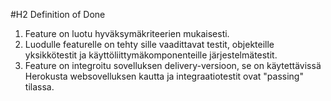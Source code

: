 #H2 Definition of Done 


1. Feature on luotu hyväksymäkriteerien mukaisesti.
2. Luodulle featurelle on tehty sille vaadittavat testit, objekteille yksikkötestit ja käyttöliittymäkomponenteille järjestelmätestit.
3. Feature on integroitu sovelluksen delivery-versioon, se on käytettävissä Herokusta websovelluksen kautta ja integraatiotestit ovat "passing" tilassa.
